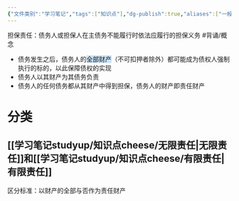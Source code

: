 ```yaml
---
{"文件类别":"学习笔记","tags":["知识点"],"dg-publish":true,"aliases":["一般担保"],"permalink":"/学习笔记studyup/知识点cheese/担保责任/","dgPassFrontmatter":true,"created":"2024-10-24T08:58:12.994+08:00","updated":"2024-10-27T19:51:25.218+08:00"}
---
```


担保责任：债务人或担保人在主债务不能履行时依法应履行的担保义务 #背诵/概念 
- 债务发生之后，债务人的<span style="background:rgba(160, 204, 246, 0.55)">全部财产</span>（不可扣押者除外）都可能成为债权人强制执行的标的，以此保障债权的实现
- 债务人以其财产为其债务负责
- 债务人的任何债务都从其财产中得到担保，债务人的财产即责任财产
# 分类
## [[学习笔记studyup/知识点cheese/无限责任\|无限责任]]和[[学习笔记studyup/知识点cheese/有限责任\|有限责任]]
区分标准：以财产的全部与否作为责任财产